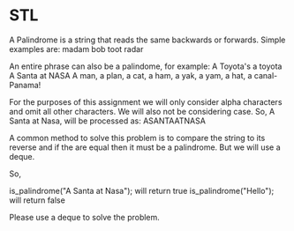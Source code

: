 # STL

A Palindrome is a string that reads the same backwards or forwards.
Simple examples are:
madam
bob
toot
radar

An entire phrase can also be a palindome, for example:
A Toyota's a toyota
A Santa at NASA
A man, a plan, a cat, a ham, a yak, a yam, a hat, a canal-Panama!

For the purposes of this assignment we will only consider alpha characters and omit all other characters.
We will also not be considering case.
So,
A Santa at Nasa, will be processed as:
ASANTAATNASA

A common method to solve this problem is to compare the string to its reverse and
if the are equal then it must be a palindrome. But we will use a deque.

So,

is_palindrome("A Santa at Nasa");   will return true 
is_palindrome("Hello");   will return false

Please use a deque to solve the problem.



